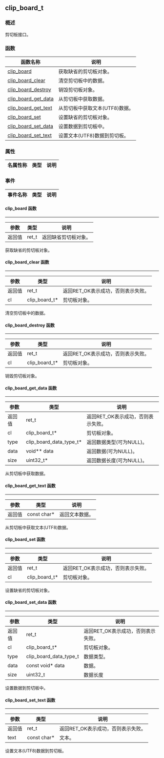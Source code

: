 ## clip\_board\_t
### 概述
 剪切板接口。

### 函数
<p id="clip_board_t_methods">

| 函数名称 | 说明 | 
| -------- | ------------ | 
| <a href="#clip_board_t_clip_board">clip\_board</a> |  获取缺省的剪切板对象。 |
| <a href="#clip_board_t_clip_board_clear">clip\_board\_clear</a> |  清空剪切板中的数据。 |
| <a href="#clip_board_t_clip_board_destroy">clip\_board\_destroy</a> |  销毁剪切板对象。 |
| <a href="#clip_board_t_clip_board_get_data">clip\_board\_get\_data</a> |  从剪切板中获取数据。 |
| <a href="#clip_board_t_clip_board_get_text">clip\_board\_get\_text</a> |  从剪切板中获取文本(UTF8)数据。 |
| <a href="#clip_board_t_clip_board_set">clip\_board\_set</a> |  设置缺省的剪切板对象。 |
| <a href="#clip_board_t_clip_board_set_data">clip\_board\_set\_data</a> |  设置数据到剪切板中。 |
| <a href="#clip_board_t_clip_board_set_text">clip\_board\_set\_text</a> |  设置文本(UTF8)数据到剪切板。 |
### 属性
<p id="clip_board_t_properties">

| 名属性称 | 类型 | 说明 | 
| -------- | ----- | ------------ | 
### 事件
<p id="clip_board_t_events">

| 事件名称 | 类型  | 说明 | 
| -------- | ----- | ------- | 
#### clip\_board 函数
-----------------------

| 参数 | 类型 | 说明 |
| -------- | ----- | --------- |
| 返回值 | ret\_t | 返回缺省剪切板对象。 |
<p id="clip_board_t_clip_board"> 获取缺省的剪切板对象。




#### clip\_board\_clear 函数
-----------------------

| 参数 | 类型 | 说明 |
| -------- | ----- | --------- |
| 返回值 | ret\_t | 返回RET\_OK表示成功，否则表示失败。 |
| cl | clip\_board\_t* | 剪切板对象。 |
<p id="clip_board_t_clip_board_clear"> 清空剪切板中的数据。




#### clip\_board\_destroy 函数
-----------------------

| 参数 | 类型 | 说明 |
| -------- | ----- | --------- |
| 返回值 | ret\_t | 返回RET\_OK表示成功，否则表示失败。 |
| cl | clip\_board\_t* | 剪切板对象。 |
<p id="clip_board_t_clip_board_destroy"> 销毁剪切板对象。




#### clip\_board\_get\_data 函数
-----------------------

| 参数 | 类型 | 说明 |
| -------- | ----- | --------- |
| 返回值 | ret\_t | 返回RET\_OK表示成功，否则表示失败。 |
| cl | clip\_board\_t* | 剪切板对象。 |
| type | clip\_board\_data\_type\_t* | 返回数据类型(可为NULL)。 |
| data | void** data | 返回数据(可为NULL)。 |
| size | uint32\_t* | 返回数据长度(可为NULL)。 |
<p id="clip_board_t_clip_board_get_data"> 从剪切板中获取数据。




#### clip\_board\_get\_text 函数
-----------------------

| 参数 | 类型 | 说明 |
| -------- | ----- | --------- |
| 返回值 | const char* | 返回文本数据。 |
<p id="clip_board_t_clip_board_get_text"> 从剪切板中获取文本(UTF8)数据。




#### clip\_board\_set 函数
-----------------------

| 参数 | 类型 | 说明 |
| -------- | ----- | --------- |
| 返回值 | ret\_t | 返回RET\_OK表示成功，否则表示失败。 |
| cl | clip\_board\_t* | 剪切板对象。 |
<p id="clip_board_t_clip_board_set"> 设置缺省的剪切板对象。




#### clip\_board\_set\_data 函数
-----------------------

| 参数 | 类型 | 说明 |
| -------- | ----- | --------- |
| 返回值 | ret\_t | 返回RET\_OK表示成功，否则表示失败。 |
| cl | clip\_board\_t* | 剪切板对象。 |
| type | clip\_board\_data\_type\_t | 数据类型。 |
| data | const void* data | 数据。 |
| size | uint32\_t | 数据长度 |
<p id="clip_board_t_clip_board_set_data"> 设置数据到剪切板中。




#### clip\_board\_set\_text 函数
-----------------------

| 参数 | 类型 | 说明 |
| -------- | ----- | --------- |
| 返回值 | ret\_t | 返回RET\_OK表示成功，否则表示失败。 |
| text | const char* | 文本。 |
<p id="clip_board_t_clip_board_set_text"> 设置文本(UTF8)数据到剪切板。





